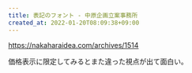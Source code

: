 ```yaml
---
title: 表記のフォント - 中原企画立案事務所
created_at: 2022-01-20T08:09:38+09:00
---
```


https://nakaharaidea.com/archives/1514

価格表示に限定してみるとまた違った視点が出て面白い。
